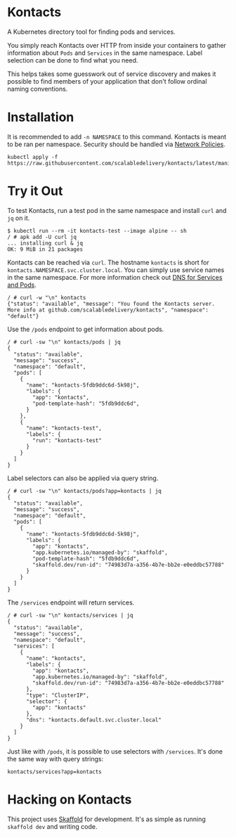 # Kontacts
A Kubernetes directory tool for finding pods and services.

You simply reach Kontacts over HTTP from inside your containers to gather information about `Pods` and `Services` in the same namespace. Label selection can be done to find what you need.

This helps takes some guesswork out of service discovery and makes it possible to find members of your application that don't follow ordinal naming conventions.

# Installation
It is recommended to add `-n NAMESPACE` to this command. Kontacts is meant to be ran per namespace. Security should be handled via [Network Policies](https://kubernetes.io/docs/concepts/services-networking/network-policies/).
```text
kubectl apply -f https://raw.githubusercontent.com/scalabledelivery/kontacts/latest/manifests/kontacts.yaml
```

# Try it Out
To test Kontacts, run a test pod in the same namespace and install `curl` and `jq` on it.
```text
$ kubectl run --rm -it kontacts-test --image alpine -- sh
/ # apk add -U curl jq
... installing curl & jq
OK: 9 MiB in 21 packages
```

Kontacts can be reached via `curl`. The hostname `kontacts` is short for `kontacts.NAMESPACE.svc.cluster.local`. You can simply use service names in the same namespace. For more information check out [DNS for Services and Pods](https://kubernetes.io/docs/concepts/services-networking/dns-pod-service/).
```text
/ # curl -w "\n" kontacts
{"status": "available", "message": "You found the Kontacts server. More info at github.com/scalabledelivery/kontacts", "namespace": "default"}
```

Use the `/pods` endpoint to get information about pods.
```text
/ # curl -sw "\n" kontacts/pods | jq
{
  "status": "available",
  "message": "success",
  "namespace": "default",
  "pods": [
    {
      "name": "kontacts-5fdb9ddc6d-5k98j",
      "labels": {
        "app": "kontacts",
        "pod-template-hash": "5fdb9ddc6d",
      }
    },
    {
      "name": "kontacts-test",
      "labels": {
        "run": "kontacts-test"
      }
    }
  ]
}
```

Label selectors can also be applied via query string.
```text
/ # curl -sw "\n" kontacts/pods?app=kontacts | jq
{
  "status": "available",
  "message": "success",
  "namespace": "default",
  "pods": [
    {
      "name": "kontacts-5fdb9ddc6d-5k98j",
      "labels": {
        "app": "kontacts",
        "app.kubernetes.io/managed-by": "skaffold",
        "pod-template-hash": "5fdb9ddc6d",
        "skaffold.dev/run-id": "74983d7a-a356-4b7e-bb2e-e0eddbc57788"
      }
    }
  ]
}
```

The `/services` endpoint will return services.
```text
/ # curl -sw "\n" kontacts/services | jq
{
  "status": "available",
  "message": "success",
  "namespace": "default",
  "services": [
    {
      "name": "kontacts",
      "labels": {
        "app": "kontacts",
        "app.kubernetes.io/managed-by": "skaffold",
        "skaffold.dev/run-id": "74983d7a-a356-4b7e-bb2e-e0eddbc57788"
      },
      "type": "ClusterIP",
      "selector": {
        "app": "kontacts"
      },
      "dns": "kontacts.default.svc.cluster.local"
    }
  ]
}
```

Just like with `/pods`, it is possible to use selectors with `/services`. It's done the same way with query strings:
```text
kontacts/services?app=kontacts
```

# Hacking on Kontacts
This project uses [Skaffold](https://skaffold.dev/) for development. It's as simple as running `skaffold dev` and writing code.